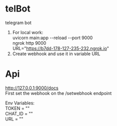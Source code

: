 # telBot
telegram bot

1. For local work:  
  uvicorn main:app --reload --port 9000  
  ngrok http 9000  
  URL="https://b7dd-178-127-235-232.ngrok.io"  
2. Create webhook and use it in variable URL

# Api
http://127.0.0.1:9000/docs  
First set the webhook on the /setwebhook endpoint  

Env Variables:  
TOKEN = ""  
CHAT_ID = ""  
URL = ""  
